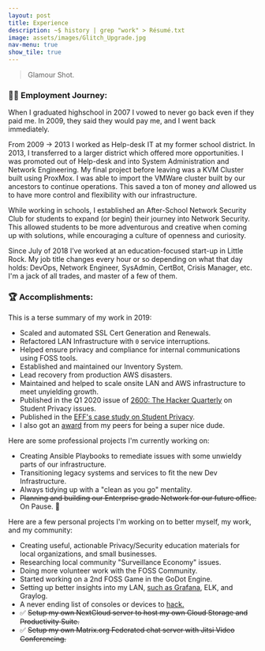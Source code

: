 ```yaml
---
layout: post
title: Experience
description: ~$ history | grep "work" > Résumé.txt
image: assets/images/Glitch_Upgrade.jpg
nav-menu: true
show_tile: true
---
```

> Glamour Shot.

### 🧗‍♂️ Employment Journey:
When I graduated highschool in 2007 I vowed to never go back even if they paid me. In 2009, they said they would pay me, and I went back immediately.

From 2009 -> 2013 I worked as Help-desk IT at my former school district. In 2013, I transferred to a larger district which offered more opportunities. I was promoted out of Help-desk and into System Administration and Network Engineering. My final project before leaving was a KVM Cluster built using ProxMox. I was able to import the VMWare cluster built by our ancestors to continue operations. This saved a ton of money *and* allowed us to have more control and flexibility with our infrastructure.

While working in schools, I established an After-School Network Security Club for students to expand (or begin) their journey into Network Security. This allowed students to be more adventurous and creative when coming up with solutions, while encouraging a culture of openness and curiosity.

Since July of 2018 I’ve worked at an education-focused start-up in Little Rock. My job title changes every hour or so depending on what that day holds: DevOps, Network Engineer, SysAdmin, CertBot, Crisis Manager, etc. I'm a jack of all trades, and master of a few of them.

### 🏆 Accomplishments:
This is a terse summary of my work in 2019:

* Scaled and automated SSL Cert Generation and Renewals.
* Refactored LAN Infrastructure with `0` service interruptions.
* Helped ensure privacy and compliance for internal communications using FOSS tools.
* Established and maintained our Inventory System.
* Lead recovery from production AWS disasters.
* Maintained and helped to scale onsite LAN and AWS infrastructure to meet unyielding growth.
* Published in the Q1 2020 issue of [2600: The Hacker Quarterly](https://store.2600.com/products/winter-2019-2020) on Student Privacy issues.
* Published in the [EFF's case study on Student Privacy](https://www.eff.org/deeplinks/2017/03/privacy-practice-not-just-policy-system-administrator-advocating-student-privacy).
* I also got an [award](https://www.instagram.com/p/B27RWEcA7il/) from my peers for being a super nice dude.

Here are some professional projects I'm currently working on:

* Creating Ansible Playbooks to remediate issues with some unwieldy parts of our infrastructure.
* Transitioning legacy systems and services to fit the new Dev Infrastructure.
* Always tidying up with a "clean as you go" mentality.
* ~~Planning and building our Enterprise grade Network for our future office.~~ On Pause. 😬️

Here are a few personal projects I'm working on to better myself, my work, and my community:

* Creating useful, actionable Privacy/Security education materials for local organizations, and small businesses.
* Researching local community "Surveillance Economy" issues.
* Doing more volunteer work with the FOSS Community.
* Started working on a 2nd FOSS Game in the GoDot Engine.
* Setting up better insights into my LAN, [such as Grafana](https://mastodon.social/@matrix8967/103640872967140961), ELK, and Graylog.
* A never ending list of consoles or devices to [hack.](https://mastodon.social/@matrix8967/103377713638351769)
* ✅️ ~~Setup my own NextCloud server to host my own Cloud Storage and Productivity Suite.~~
* ✅️ ~~Setup my own Matrix.org Federated chat server with Jitsi Video Conferencing.~~

